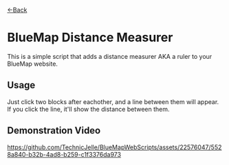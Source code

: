 [←Back](..)

# BlueMap Distance Measurer
This is a simple script that adds a distance measurer AKA a ruler to your BlueMap website.

## Usage
Just click two blocks after eachother, and a line between them will appear.  
If you click the line, it'll show the distance between them.

## Demonstration Video
https://github.com/TechnicJelle/BlueMapWebScripts/assets/22576047/5528a840-b32b-4ad8-b259-c1f3376da973


